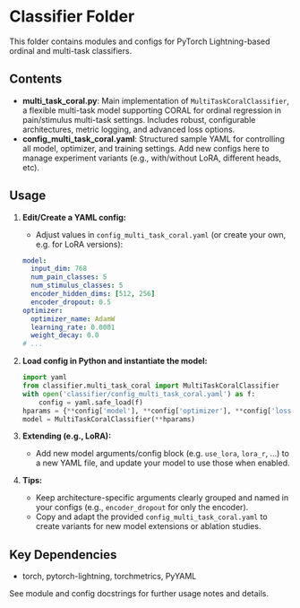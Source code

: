 # Classifier Folder

This folder contains modules and configs for PyTorch Lightning-based ordinal and multi-task classifiers.

## Contents
- **multi_task_coral.py**: Main implementation of `MultiTaskCoralClassifier`, a flexible multi-task model supporting CORAL for ordinal regression in pain/stimulus multi-task settings. Includes robust, configurable architectures, metric logging, and advanced loss options.
- **config_multi_task_coral.yaml**: Structured sample YAML for controlling all model, optimizer, and training settings. Add new configs here to manage experiment variants (e.g., with/without LoRA, different heads, etc).

## Usage

1. **Edit/Create a YAML config:**
    - Adjust values in `config_multi_task_coral.yaml` (or create your own, e.g. for LoRA versions):
    ```yaml
    model:
      input_dim: 768
      num_pain_classes: 5
      num_stimulus_classes: 5
      encoder_hidden_dims: [512, 256]
      encoder_dropout: 0.5
    optimizer:
      optimizer_name: AdamW
      learning_rate: 0.0001
      weight_decay: 0.0
    # ...
    ```

2. **Load config in Python and instantiate the model:**
    ```python
    import yaml
    from classifier.multi_task_coral import MultiTaskCoralClassifier
    with open('classifier/config_multi_task_coral.yaml') as f:
        config = yaml.safe_load(f)
    hparams = {**config['model'], **config['optimizer'], **config['loss']}
    model = MultiTaskCoralClassifier(**hparams)
    ```

3. **Extending (e.g., LoRA):**
    - Add new model arguments/config block (e.g. `use_lora`, `lora_r`, ...) to a new YAML file, and update your model to use those when enabled.

4. **Tips:**
    - Keep architecture-specific arguments clearly grouped and named in your configs (e.g., `encoder_dropout` for only the encoder).
    - Copy and adapt the provided `config_multi_task_coral.yaml` to create variants for new model extensions or ablation studies.

## Key Dependencies
- torch, pytorch-lightning, torchmetrics, PyYAML

See module and config docstrings for further usage notes and details. 